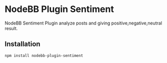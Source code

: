 # NodeBB Plugin Sentiment

NodeBB Sentiment Plugin analyze posts and giving positive,negative,neutral result.

## Installation

    npm install nodebb-plugin-sentiment




